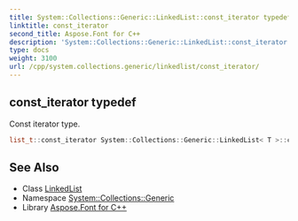 ```yaml
---
title: System::Collections::Generic::LinkedList::const_iterator typedef
linktitle: const_iterator
second_title: Aspose.Font for C++
description: 'System::Collections::Generic::LinkedList::const_iterator typedef. Const iterator type in C++.'
type: docs
weight: 3100
url: /cpp/system.collections.generic/linkedlist/const_iterator/
---
```

## const_iterator typedef


Const iterator type.

```cpp
list_t::const_iterator System::Collections::Generic::LinkedList< T >::const_iterator
```

## See Also

* Class [LinkedList](../)
* Namespace [System::Collections::Generic](../../)
* Library [Aspose.Font for C++](../../../)
